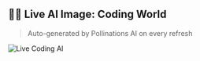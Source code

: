 ## 👨‍💻 Live AI Image: Coding World

> Auto-generated by Pollinations AI on every refresh

![Live Coding AI](https://image.pollinations.ai/prompt/ascii%20art%20of%20a%20computer%20coding%20lab%20with%20symbols%20on%20a%20black%20background)
